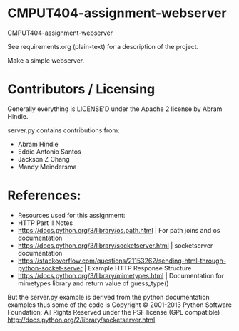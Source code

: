 CMPUT404-assignment-webserver
=============================

CMPUT404-assignment-webserver

See requirements.org (plain-text) for a description of the project.

Make a simple webserver.

Contributors / Licensing
========================

Generally everything is LICENSE'D under the Apache 2 license by Abram Hindle.

server.py contains contributions from:

* Abram Hindle
* Eddie Antonio Santos
* Jackson Z Chang
* Mandy Meindersma 

# References:
* Resources used for this assignment:
* HTTP Part II Notes
* https://docs.python.org/3/library/os.path.html | For path joins and os documentation
* https://docs.python.org/3/library/socketserver.html | socketserver documentation
* https://stackoverflow.com/questions/21153262/sending-html-through-python-socket-server | Example HTTP Response Structure
* https://docs.python.org/3/library/mimetypes.html | Documentation for mimetypes library and return value of guess_type()

But the server.py example is derived from the python documentation
examples thus some of the code is Copyright © 2001-2013 Python
Software Foundation; All Rights Reserved under the PSF license (GPL
compatible) http://docs.python.org/2/library/socketserver.html

